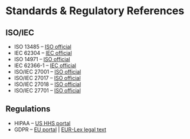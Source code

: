 # Standards & Regulatory References

## ISO/IEC
- ISO 13485 – [ISO official](https://www.iso.org/standard/59752.html)
- IEC 62304 – [IEC official](https://webstore.iec.ch/publication/22789)
- ISO 14971 – [ISO official](https://www.iso.org/standard/72704.html)
- IEC 62366-1 – [IEC official](https://webstore.iec.ch/publication/33627)
- ISO/IEC 27001 – [ISO official](https://www.iso.org/standard/27001.html)
- ISO/IEC 27017 – [ISO official](https://www.iso.org/standard/43757.html)
- ISO/IEC 27018 – [ISO official](https://www.iso.org/standard/76559.html)
- ISO/IEC 27701 – [ISO official](https://www.iso.org/standard/71670.html)

## Regulations
- HIPAA – [US HHS portal](https://www.hhs.gov/hipaa/index.html)
- GDPR – [EU portal](https://gdpr.eu/) | [EUR-Lex legal text](https://eur-lex.europa.eu/eli/reg/2016/679/oj)
